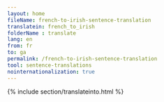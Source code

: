 ```yaml
---
layout: home
fileName: french-to-irish-sentence-translation
translatein: french_to_irish
folderName : translate
lang: en
from: fr
to: ga
permalink: /french-to-irish-sentence-translation
tool: sentence-translations
nointernationalization: true
---
```

{% include section/translateinto.html %}
